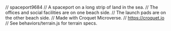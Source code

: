 // spaceport9684
// A spaceport on a long strip of land in the sea.
// The offices and social facilities are on one beach side.
// The launch pads are on the other beach side.
// Made with Croquet Microverse.
// https://croquet.io
// See behaviors/terrain.js for terrain specs.
